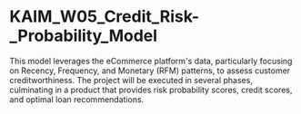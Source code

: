 # KAIM_W05_Credit_Risk-_Probability_Model
This model leverages the eCommerce platform's data, particularly focusing on Recency, Frequency, and Monetary (RFM) patterns, to assess customer creditworthiness. The project will be executed in several phases, culminating in a product that provides risk probability scores, credit scores, and optimal loan recommendations.
